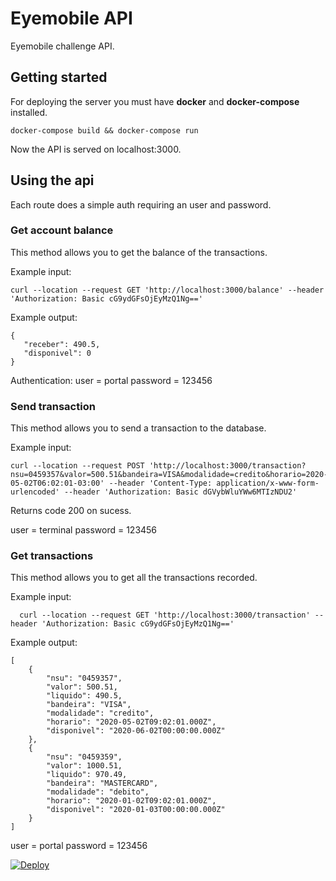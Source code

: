 # Eyemobile API

Eyemobile challenge API.

## Getting started

For deploying the server you must have **docker** and **docker-compose** installed.

    docker-compose build && docker-compose run

Now the API is served on localhost:3000.

## Using the api

Each route does a simple auth requiring an user and password.

### Get account balance

This method allows you to get the balance of the transactions.

Example input:

    curl --location --request GET 'http://localhost:3000/balance' --header 'Authorization: Basic cG9ydGFsOjEyMzQ1Ng=='

Example output:

    {
       "receber": 490.5,
       "disponivel": 0
    }


Authentication:
user = portal
password = 123456

### Send transaction

This method allows you to send a transaction to the database.

Example input:

    curl --location --request POST 'http://localhost:3000/transaction?nsu=0459357&valor=500.51&bandeira=VISA&modalidade=credito&horario=2020-05-02T06:02:01-03:00' --header 'Content-Type: application/x-www-form-urlencoded' --header 'Authorization: Basic dGVybWluYWw6MTIzNDU2'

Returns code 200 on sucess.

user = terminal
password = 123456

### Get transactions

This method allows you to get all the transactions recorded.

Example input:

      curl --location --request GET 'http://localhost:3000/transaction' --header 'Authorization: Basic cG9ydGFsOjEyMzQ1Ng=='

Example output:

	[
	    {
		    "nsu": "0459357",
		    "valor": 500.51,
		    "liquido": 490.5,
		    "bandeira": "VISA",
		    "modalidade": "credito",
		    "horario": "2020-05-02T09:02:01.000Z",
		    "disponivel": "2020-06-02T00:00:00.000Z"
	    },
	    {
		    "nsu": "0459359",
		    "valor": 1000.51,
		    "liquido": 970.49,
		    "bandeira": "MASTERCARD",
		    "modalidade": "debito",
		    "horario": "2020-01-02T09:02:01.000Z",
		    "disponivel": "2020-01-03T00:00:00.000Z"
	    }
    ]

user = portal
password = 123456

[![Deploy](https://www.herokucdn.com/deploy/button.svg)](https://heroku.com/deploy?template=https://github.com/Luanr/eyemobile-challenge)